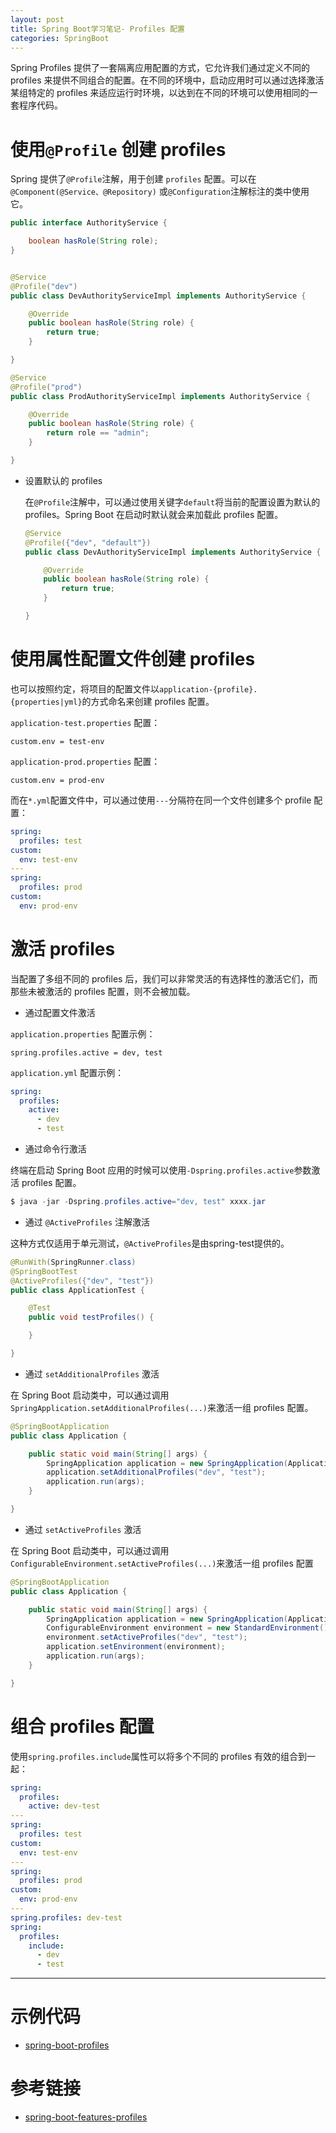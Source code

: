 ```yaml
---
layout: post
title: Spring Boot学习笔记- Profiles 配置
categories: SpringBoot
---
```


Spring Profiles 提供了一套隔离应用配置的方式，它允许我们通过定义不同的 profiles 来提供不同组合的配置。在不同的环境中，启动应用时可以通过选择激活某组特定的 profiles 来适应运行时环境，以达到在不同的环境可以使用相同的一套程序代码。

# 使用`@Profile` 创建 profiles

Spring 提供了`@Profile`注解，用于创建 `profiles` 配置。可以在`@Component(@Service、@Repository)` 或`@Configuration`注解标注的类中使用它。

```java
public interface AuthorityService {

    boolean hasRole(String role);
}


@Service
@Profile("dev")
public class DevAuthorityServiceImpl implements AuthorityService {

    @Override
    public boolean hasRole(String role) {
        return true;
    }

}

@Service
@Profile("prod")
public class ProdAuthorityServiceImpl implements AuthorityService {

    @Override
    public boolean hasRole(String role) {
        return role == "admin";
    }

}
```

- 设置默认的 profiles

  在`@Profile`注解中，可以通过使用关键字`default`将当前的配置设置为默认的 profiles。Spring Boot 在启动时默认就会来加载此 profiles 配置。

  ```java
  @Service
  @Profile({"dev", "default"})
  public class DevAuthorityServiceImpl implements AuthorityService {

      @Override
      public boolean hasRole(String role) {
          return true;
      }

  }
  ```

# 使用属性配置文件创建 profiles

也可以按照约定，将项目的配置文件以`application-{profile}.{properties|yml}`的方式命名来创建 profiles 配置。

`application-test.properties` 配置：

```properties
custom.env = test-env
```

`application-prod.properties` 配置：

```properties
custom.env = prod-env
```

而在`*.yml`配置文件中，可以通过使用`---`分隔符在同一个文件创建多个 profile 配置：

```yaml
spring:
  profiles: test
custom:
  env: test-env
---
spring:
  profiles: prod
custom:
  env: prod-env
```

# 激活 profiles

当配置了多组不同的 profiles 后，我们可以非常灵活的有选择性的激活它们，而那些未被激活的 profiles 配置，则不会被加载。

- 通过配置文件激活

`application.properties` 配置示例：

```properties
spring.profiles.active = dev, test
```

`application.yml` 配置示例：

```yaml
spring:
  profiles:
    active:
      - dev
      - test
```

- 通过命令行激活

终端在启动 Spring Boot 应用的时候可以使用`-Dspring.profiles.active`参数激活 profiles 配置。

```java
$ java -jar -Dspring.profiles.active="dev, test" xxxx.jar
```

- 通过 `@ActiveProfiles` 注解激活

这种方式仅适用于单元测试，`@ActiveProfiles`是由spring-test提供的。

```java
@RunWith(SpringRunner.class)
@SpringBootTest
@ActiveProfiles({"dev", "test"})
public class ApplicationTest {

    @Test
    public void testProfiles() {

    }

}
```

- 通过 `setAdditionalProfiles` 激活

在 Spring Boot 启动类中，可以通过调用`SpringApplication.setAdditionalProfiles(...)`来激活一组 profiles 配置。

```java
@SpringBootApplication
public class Application {

    public static void main(String[] args) {
        SpringApplication application = new SpringApplication(Application.class);
        application.setAdditionalProfiles("dev", "test");
        application.run(args);
    }

}
```

- 通过 `setActiveProfiles` 激活

在 Spring Boot 启动类中，可以通过调用`ConfigurableEnvironment.setActiveProfiles(...)`来激活一组 profiles 配置

```java
@SpringBootApplication
public class Application {

    public static void main(String[] args) {
        SpringApplication application = new SpringApplication(Application.class);
        ConfigurableEnvironment environment = new StandardEnvironment();
        environment.setActiveProfiles("dev", "test");
        application.setEnvironment(environment);
        application.run(args);
    }

}
```

# 组合 profiles 配置

使用`spring.profiles.include`属性可以将多个不同的 profiles 有效的组合到一起：

```yaml
spring:
  profiles:
    active: dev-test
---
spring:
  profiles: test
custom:
  env: test-env
---
spring:
  profiles: prod
custom:
  env: prod-env
---
spring.profiles: dev-test
spring:
  profiles:
    include:
      - dev
      - test
```

--------------------------------------------------------------------------------

# 示例代码

- [spring-boot-profiles](https://github.com/xiaokuicui/spring-boot-cloud-learning-examples/tree/master/spring-boot-profiles)

# 参考链接

- [spring-boot-features-profiles](https://docs.spring.io/spring-boot/docs/2.0.1.RELEASE/reference/htmlsingle/#boot-features-profiles)
